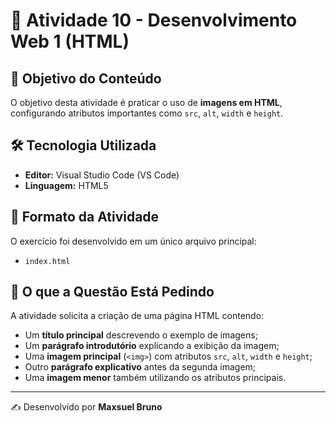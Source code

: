 # 📘 Atividade 10 - Desenvolvimento Web 1 (HTML)    

## 🎯 Objetivo do Conteúdo    

O objetivo desta atividade é praticar o uso de **imagens em HTML**, configurando atributos importantes como `src`, `alt`, `width` e `height`.    

## 🛠️ Tecnologia Utilizada    

- **Editor:** Visual Studio Code (VS Code)    
- **Linguagem:** HTML5    

## 📂 Formato da Atividade    

O exercício foi desenvolvido em um único arquivo principal:    

- `index.html`    

## 📝 O que a Questão Está Pedindo    

A atividade solicita a criação de uma página HTML contendo:    

- Um **título principal** descrevendo o exemplo de imagens;    
- Um **parágrafo introdutório** explicando a exibição da imagem;    
- Uma **imagem principal** (`<img>`) com atributos `src`, `alt`, `width` e `height`;    
- Outro **parágrafo explicativo** antes da segunda imagem;    
- Uma **imagem menor** também utilizando os atributos principais.    

---    

✍️ Desenvolvido por **Maxsuel Bruno**
